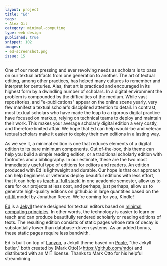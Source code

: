 ```yaml
---
layout: project
title: "Ed"
tags:
- Alex Gil
category: minimal-computing
type: web design
published: true
snippet: 102
images:
- ed-screenshot.png
issue: 15
---
```


One of our most pressing and ever revolving needs as scholars is to pass on our textual artifacts from one generation to another. The art of textual editing, among other practices, has helped many cultures to remember and interpret for centuries. Alas, that art is practiced and encouraged in its highest form by a dwindling number of scholars. In a digital environment the problem is compounded by the difficulties of the medium. While vast repositories, and "e-publications" appear on the online scene yearly, very few manifest a textual scholar's disciplined attention to detail. In contrast, most textual scholars who have made the leap to a rigorous digital practice have focused on markup, relying on technical teams to deploy and maintain their work. This makes your average scholarly digital edition a very costly, and therefore limited affair. We hope that Ed can help would-be and veteran textual scholars make it easier to deploy their own editions in a lasting way.

As we see it, a minimal edition is one that reduces elements of a digital edition to its bare minimum components. Out of-the-box, this theme can help you build a simple reading edition, or a traditional scholarly edition with footnotes and a bibliography. In our estimate, these are the two most immediately useful type of editions for editors and readers. An edition produced with Ed is lightweight and durable. Our hope is that our approach can help beginners or veterans deploy beautiful editions with less effort, that it can help us [teach a 'full stack'](https://github.com/susannalles/MinimalEditions/blob/master/index.md) in one academic semester, allow us to care for our projects at less cost, and perhaps, just perhaps, allow us to generate high-quality editions on github.io in large quantities based on the [git-lit](http://jonreeve.com/2015/09/introducing-git-lit/) model by Jonathan Reeve. We're coming for you, Kindle!

[Ed](http://elotroalex.github.io/ed/) is a [Jekyll](https://jekyllrb.com/
) theme designed for textual editors based on [minimal computing principles](http://go-dh.github.io/mincomp/). In other words, the technology is easier to learn or teach and can produce beautifully rendered scholarly or reading editions of texts. The resulting edition consists of static pages whose rate of decay is substantially lower than database-driven systems. As an added bonus, these static pages require less bandwith.

Ed is built on top of [Lanyon](https://github.com/poole/lanyon), a Jekyll theme based on [Poole](http://getpoole.com), "the Jekyll butler," both created by [Mark Otto](<https://github.com/mdo) and distributed with an MIT license. Thanks to Mark Otto for his helpful streamlining. 

